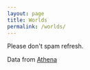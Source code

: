 ```yaml
---
layout: page
title: Worlds
permalink: /worlds/
---
```


Please don't spam refresh.

Data from [Athena](https://github.com/Wynntils/Athena)

<table class='table table-striped table-condensed table-dark' id="worlds"></table>



<script src="https://code.jquery.com/jquery-3.6.0.min.js" integrity="sha256-/xUj+3OJU5yExlq6GSYGSHk7tPXikynS7ogEvDej/m4=" crossorigin="anonymous"></script>
<script src="https://cdnjs.cloudflare.com/ajax/libs/twitter-bootstrap/4.2.1/js/bootstrap.bundle.min.js"></script>
<script src="/js/jquery.csv.min.js"></script>
<script src="https://cdn.datatables.net/1.10.19/js/jquery.dataTables.min.js"></script>
<script src="https://cdn.datatables.net/1.10.19/js/dataTables.bootstrap4.min.js"></script>
<script type="text/javascript" src="//cdn.datatables.net/plug-ins/1.10.19/sorting/time.js"></script>
<script>
  let worldJson;
  let finalArray = [];
  async function getWorlds(callback) {
    let response = await fetch('https://desolate-oasis-19576.herokuapp.com/https://athena.wynntils.com/cache/get/serverList', {
        method: "GET", 
        headers: {
            "Content-Type" : "application/json",
            "User-Agent"   : "UWynn/0.1"
        }
    });
    worldJson = await response.json();
  }  
  async function makeArray() {
    for (i in worldJson['servers']) {
      let dateDiff = parseInt((Date.now() - worldJson['servers'][i]['firstSeen'])/1000);
      let arrayPrep = [];
      arrayPrep.push(String(i));
      if (Math.floor(dateDiff%3600/60) < 10 && Math.floor(dateDiff/3600) < 10) {
        arrayPrep.push("0" + String(Math.floor(dateDiff/3600)) + ":0" + String(Math.floor(dateDiff%3600/60)));
      }
      else if (Math.floor(dateDiff%3600/60) < 10) {
        arrayPrep.push(String(Math.floor(dateDiff/3600)) + ":0" + String(Math.floor(dateDiff%3600/60)));
      }
      else if (Math.floor(dateDiff/3600) < 10){
        arrayPrep.push("0" + String(Math.floor(dateDiff/3600)) + ":" + String(Math.floor(dateDiff%3600/60)));
      }
      else {
        arrayPrep.push(String(Math.floor(dateDiff/3600)) + ":" + String(Math.floor(dateDiff%3600/60)));
      }
      arrayPrep.push(String(Object.keys(worldJson['servers'][i]['players']).length));
      arrayPrep.push(String(20 - Math.floor(dateDiff%3600/60)%20));
      finalArray.push(arrayPrep);
    }
  }
  getWorlds().then(function(){
    makeArray().then(function(){
      $('#worlds').DataTable({
        data: finalArray,
        paging: false, 
        autoWidth: false,
        searching: false,
        columnDefs: [
          { type: 'time-uni', targets: 1 }
        ],
        columns: [
            { title: "World" },
            { title: "Uptime (hh:mm)" },
            { title: "Player Count" },
            { title: "Next soul point in (min)" }
        ],
        order: [[1,'asc']]
      });
    })
  })
</script>
